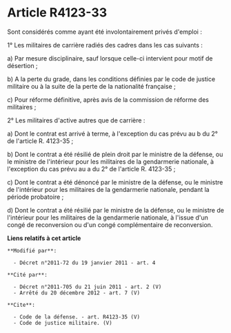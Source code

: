 # Article R4123-33

Sont considérés comme ayant été involontairement privés d'emploi : 

1° Les militaires de carrière radiés des cadres dans les cas suivants : 

a) Par mesure disciplinaire, sauf lorsque celle-ci intervient pour motif de désertion ; 

b) A la perte du grade, dans les conditions définies par le code de justice militaire ou à la suite de la perte de la
nationalité française ; 

c) Pour réforme définitive, après avis de la commission de réforme des militaires ; 

2° Les militaires d'active autres que de carrière : 

a) Dont le contrat est arrivé à terme, à l'exception du cas prévu au b du 2° de l'article R. 4123-35 ; 

b) Dont le contrat a été résilié de plein droit par le ministre de la défense, ou le ministre de l'intérieur pour les
militaires de la gendarmerie nationale, à l'exception du cas prévu au a du 2° de l'article R. 4123-35 ; 

c) Dont le contrat a été dénoncé par le ministre de la défense, ou le ministre de l'intérieur pour les militaires de la
gendarmerie nationale, pendant la période probatoire ; 

d) Dont le contrat a été résilié par le ministre de la défense, ou le ministre de l'intérieur pour les militaires de la
gendarmerie nationale, à l'issue d'un congé de reconversion ou d'un congé complémentaire de reconversion.

**Liens relatifs à cet article**

	**Modifié par**:

	  - Décret n°2011-72 du 19 janvier 2011 - art. 4

	**Cité par**:

	  - Décret n°2011-705 du 21 juin 2011 - art. 2 (V)
	  - Arrêté du 20 décembre 2012 - art. 7 (V)

	**Cite**:

	  - Code de la défense. - art. R4123-35 (V)
	  - Code de justice militaire. (V)
